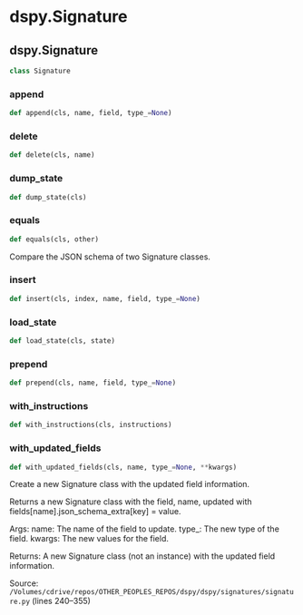 # dspy.Signature

## dspy.Signature

```python
class Signature
```

### append

```python
def append(cls, name, field, type_=None)
```

### delete

```python
def delete(cls, name)
```

### dump_state

```python
def dump_state(cls)
```

### equals

```python
def equals(cls, other)
```

Compare the JSON schema of two Signature classes.


### insert

```python
def insert(cls, index, name, field, type_=None)
```

### load_state

```python
def load_state(cls, state)
```

### prepend

```python
def prepend(cls, name, field, type_=None)
```

### with_instructions

```python
def with_instructions(cls, instructions)
```

### with_updated_fields

```python
def with_updated_fields(cls, name, type_=None, **kwargs)
```

Create a new Signature class with the updated field information.

Returns a new Signature class with the field, name, updated
with fields[name].json_schema_extra[key] = value.

Args:
    name: The name of the field to update.
    type_: The new type of the field.
    kwargs: The new values for the field.

Returns:
    A new Signature class (not an instance) with the updated field information.

Source: `/Volumes/cdrive/repos/OTHER_PEOPLES_REPOS/dspy/dspy/signatures/signature.py` (lines 240–355)

